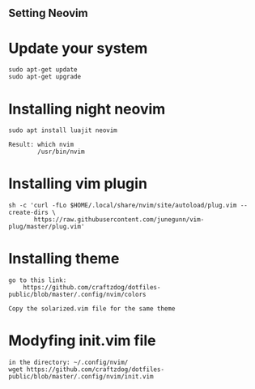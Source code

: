 ## Setting Neovim

# Update your system
```
sudo apt-get update
sudo apt-get upgrade
```

# Installing night neovim
```
sudo apt install luajit neovim

Result: which nvim
		/usr/bin/nvim

```
# Installing vim plugin
```
sh -c 'curl -fLo $HOME/.local/share/nvim/site/autoload/plug.vim --create-dirs \
       https://raw.githubusercontent.com/junegunn/vim-plug/master/plug.vim'
```

# Installing theme
```
go to this link:
	https://github.com/craftzdog/dotfiles-public/blob/master/.config/nvim/colors

Copy the solarized.vim file for the same theme
```

# Modyfing init.vim file
```
in the directory: ~/.config/nvim/
wget https://github.com/craftzdog/dotfiles-public/blob/master/.config/nvim/init.vim

```
